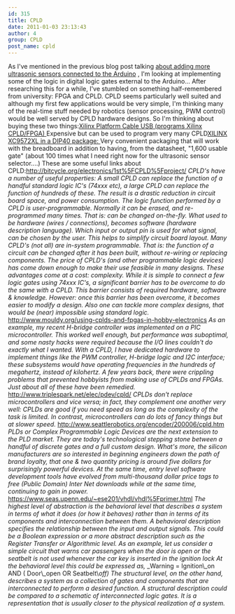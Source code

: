 ```yaml
---
id: 315
title: CPLD
date: 2011-01-03 23:13:43
author: 4
group: CPLD
post_name: cpld
---
```


As I've mentioned in the previous blog post talking [about adding more ultrasonic sensors connected to the Arduino](http://xinchejian.com/?p=305) , I'm looking at implementing some of the logic in digital logic gates external to the Arduino... After researching this for a while, I've stumbled on something half-remembered from university: FPGA and CPLD. CPLD seems particularly well suited and although my first few applications would be very simple, I'm thinking many of the real-time stuff needed by robotics (sensor processing, PWM control) would be well served by CPLD hardware designs. So I'm thinking about buying these two things:[Xilinx Platform Cable USB (programs Xilinx CPLD/FPGA) ](http://item.taobao.com/item.htm?id=7632619729&ali%5Frefid=a3%5F420434%5F1006:1102526646:6:xilinx:216dcf9ee9bbd093f948aeb818bba62c&ali%5Ftrackid=1%5F216dcf9ee9bbd093f948aeb818bba62c)Expensive but can be used to program very many CPLD[XILINX XC9572XL in a DIP40 package: ](http://item.taobao.com/item.htm?id=5859127056)Very convenient packaging that will work with the breadboard in addition to having, from the datasheet, "1,600 usable gate" (about 100 times what I need right now for the ultrasonic sensor selector....) These are some useful links about CPLD:<http://bitcycle.org/electronics/1st%5FCPLD%5Fproject/> _CPLD's have a number of useful properties:_ _A small CPLD can replace the function of a handful standard logic IC's (74xxx etc), a large CPLD can replace the function of hundreds of these. The result is a drastic reduction in circuit board space, and power consumption. The logic function performed by a CPLD is user-programmable. Normally it can be erased, and re-programmed many times. That is: can be changed on-the-fly. What used to be hardware (wires / connections), becomes software (hardware description language). Which input or output pin is used for what signal, can be chosen by the user. This helps to simplify circuit board layout. Many CPLD's (not all) are in-system programmable. That is: the function of a circuit can be changed after it has been built, without re-wiring or replacing components. The price of CPLD's (and other programmable logic devices) has come down enough to make their use feasible in many designs. These advantages come at a cost: complexity. While it is simple to connect a few logic gates using 74xxx IC's, a significant barrier has to be overcome to do the same with a CPLD. This barrier consists of required hardware, software & knowledge. However: once this barrier has been overcome, it becomes easier to modify a design. Also one can tackle more complex designs, that would be (near) impossible using standard logic._ <http://www.mouldy.org/using-cplds-and-fpgas-in-hobby-electronics> _As an example, my recent H-bridge controller was implemented on a PIC microcontroller. This worked well enough, but performance was suboptimal, and some nasty hacks were required because the I/O lines couldn't do exactly what I wanted. With a CPLD, I have dedicated hardware to implement things like the PWM controller, H-bridge logic and I2C interface; these subsystems would have operating frequencies in the hundreds of megahertz, instead of kilohertz._ _A few years back, there were crippling problems that prevented hobbyists from making use of CPLDs and FPGAs. Just about all of these have been remedied._ <http://www.triplespark.net/elec/pdev/cpld/> _CPLDs don't replace microcontrollers and vice versa; in fact, they complement one another very well: CPLDs are good if you need speed as long as the complexity of the task is limited. In contrast, microcontrollers can do lots of fancy things but at slower speed._ <http://www.seattlerobotics.org/encoder/200006/cpld.htm> _PLDs or Complex Programmable Logic Devices are the next extension to the PLD market. They are today's technological stepping stone between a handful of discrete gates and a full custom design. What's more, the silicon manufacturers are so interested in beginning engineers down the path of brand loyalty, that one & two quantity pricing is around five dollars for surprisingly powerful devices. At the same time, entry level software development tools have evolved from multi-thousand dollar price tags to free (Public Domain) Inter Net downloads while at the same time, continuing to gain in power._ <https://www.seas.upenn.edu/~ese201/vhdl/vhdl%5Fprimer.html> _The highest level of abstraction is the behavioral level that describes a system in terms of what it does (or how it behaves) rather than in terms of its components and interconnection between them. A behavioral description specifies the relationship between the input and output signals. This could be a Boolean expression or a more abstract description such as the Register Transfer or Algorithmic level. As an example, let us consider a simple circuit that warns car passengers when the door is open or the seatbelt is not used whenever the car key is inserted in the ignition lock At the behavioral level this could be expressed as,_   _Warning = Ignition\\_on AND ( Door\\_open OR Seatbelt\\_off)_ _The structural level, on the other hand, describes a system as a collection of gates and components that are interconnected to perform a desired function. A structural description could be compared to a schematic of interconnected logic gates. It is a representation that is usually closer to the physical realization of a system._